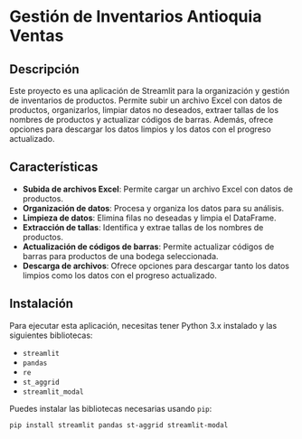 # Gestión de Inventarios Antioquia Ventas

## Descripción

Este proyecto es una aplicación de Streamlit para la organización y gestión de inventarios de productos. Permite subir un archivo Excel con datos de productos, organizarlos, limpiar datos no deseados, extraer tallas de los nombres de productos y actualizar códigos de barras. Además, ofrece opciones para descargar los datos limpios y los datos con el progreso actualizado.

## Características

- **Subida de archivos Excel**: Permite cargar un archivo Excel con datos de productos.
- **Organización de datos**: Procesa y organiza los datos para su análisis.
- **Limpieza de datos**: Elimina filas no deseadas y limpia el DataFrame.
- **Extracción de tallas**: Identifica y extrae tallas de los nombres de productos.
- **Actualización de códigos de barras**: Permite actualizar códigos de barras para productos de una bodega seleccionada.
- **Descarga de archivos**: Ofrece opciones para descargar tanto los datos limpios como los datos con el progreso actualizado.

## Instalación

Para ejecutar esta aplicación, necesitas tener Python 3.x instalado y las siguientes bibliotecas:

- `streamlit`
- `pandas`
- `re`
- `st_aggrid`
- `streamlit_modal`

Puedes instalar las bibliotecas necesarias usando `pip`:

```bash
pip install streamlit pandas st-aggrid streamlit-modal
